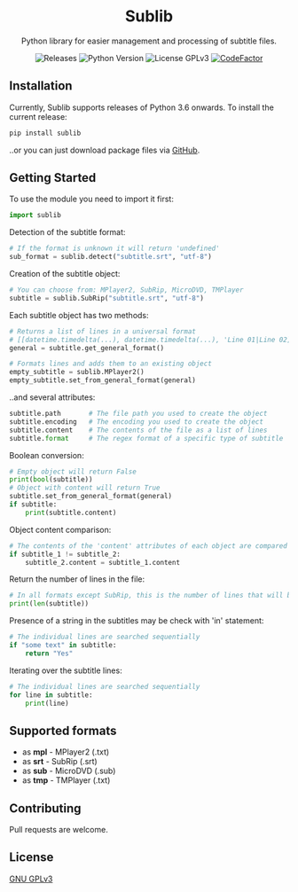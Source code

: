 <h1 align="center">Sublib</h1>

<p align="center">Python library for easier management and processing of subtitle files.</p>

<p  align="center">
	<a style="text-decoration:none" href="https://github.com/TheFifthLeaf/sublib/releases">
		<img src="https://img.shields.io/github/v/release/TheFifthLeaf/sublib?color=3C7DD9" alt="Releases">
	</a>
	<a style="text-decoration:none" href="https://www.python.org/downloads/">
		<img src="https://img.shields.io/badge/python-3.6%2B-3C7DD9" alt="Python Version">
	</a>
	<a style="text-decoration:none" href="https://choosealicense.com/licenses/gpl-3.0/">
		<img src="https://img.shields.io/badge/license-GPL%20V3-3C7DD9" alt="License GPLv3">
	</a>
	<a href="https://www.codefactor.io/repository/github/thefifthleaf/sublib">
		<img src="https://img.shields.io/codefactor/grade/github/TheFifthLeaf/sublib/main?color=3C7DD9" alt="CodeFactor" />
	</a>
</p>

## Installation

Currently, Sublib supports releases of Python 3.6 onwards. To install the current release:
```bash
pip install sublib
```
..or you can just download package files via [GitHub](https://github.com/TheFifthLeaf/sublib/archive/refs/tags/v1.1.0.zip).


## Getting Started

To use the module you need to import it first:
```python
import sublib
```

Detection of the subtitle format:
```python
# If the format is unknown it will return 'undefined'
sub_format = sublib.detect("subtitle.srt", "utf-8")
```

Creation of the subtitle object:
```python
# You can choose from: MPlayer2, SubRip, MicroDVD, TMPlayer
subtitle = sublib.SubRip("subtitle.srt", "utf-8")
```

Each subtitle object has two methods:
```python
# Returns a list of lines in a universal format
# [[datetime.timedelta(...), datetime.timedelta(...), 'Line 01|Line 02], ...]
general = subtitle.get_general_format()
```
```python
# Formats lines and adds them to an existing object
empty_subtitle = sublib.MPlayer2()
empty_subtitle.set_from_general_format(general)
```

..and several attributes:
```python
subtitle.path		# The file path you used to create the object
subtitle.encoding 	# The encoding you used to create the object
subtitle.content 	# The contents of the file as a list of lines
subtitle.format 	# The regex format of a specific type of subtitle
```

Boolean conversion:
```python
# Empty object will return False
print(bool(subtitle))
# Object with content will return True
subtitle.set_from_general_format(general)
if subtitle:
	print(subtitle.content)
```

Object content comparison:
```python
# The contents of the 'content' attributes of each object are compared
if subtitle_1 != subtitle_2:
	subtitle_2.content = subtitle_1.content
```

Return the number of lines in the file:
```python
# In all formats except SubRip, this is the number of lines that will be displayed
print(len(subtitle))
```

Presence of a string in the subtitles may be check with 'in' statement:
```python
# The individual lines are searched sequentially
if "some text" in subtitle:
	return "Yes"
```

Iterating over the subtitle lines:
```python
# The individual lines are searched sequentially
for line in subtitle:
	print(line)
```

## Supported formats

- as **mpl** - MPlayer2 (.txt)
- as **srt** - SubRip (.srt)
- as **sub** - MicroDVD (.sub)
- as **tmp** - TMPlayer (.txt)

## Contributing

Pull requests are welcome.

## License

[GNU GPLv3](https://choosealicense.com/licenses/gpl-3.0/)